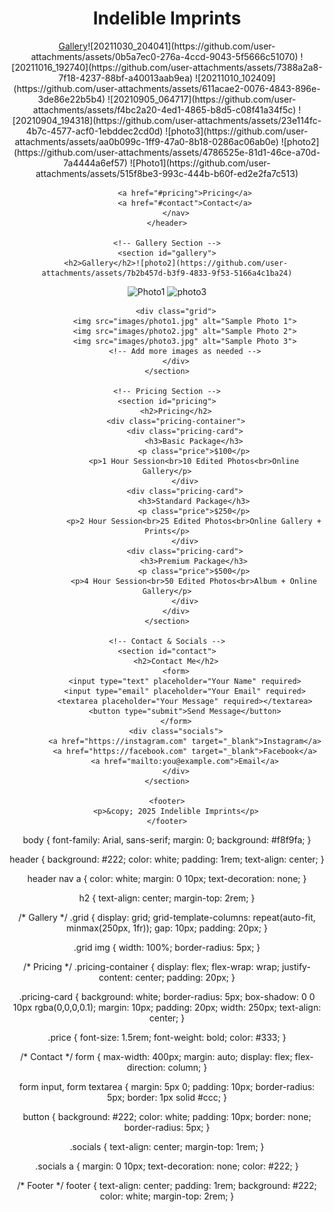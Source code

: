 
<!DOCTYPE html>
<html lang="en">
<head>
    <meta charset="UTF-8">
    <meta name="viewport" content="width=device-width, initial-scale=1.0">
    <title>Indelible Imprints</title>
    <link rel="stylesheet" href="styles.css">
</head>
<body>
    <header>
        <h1>Indelible Imprints</h1>
        <nav>
            <a href="#gallery">Gallery</a>![20211030_204041](https://github.com/user-attachments/assets/0b5a7ec0-276a-4ccd-9043-5f5666c51070)
![20211016_192740](https://github.com/user-attachments/assets/7388a2a8-7f18-4237-88bf-a40013aab9ea)
![20211010_102409](https://github.com/user-attachments/assets/611acae2-0076-4843-896e-3de86e22b5b4)
![20210905_064717](https://github.com/user-attachments/assets/f4bc2a20-4ed1-4865-b8d5-c08f41a34f5c)
![20210904_194318](https://github.com/user-attachments/assets/23e114fc-4b7c-4577-acf0-1ebddec2cd0d)
![photo3](https://github.com/user-attachments/assets/aa0b099c-1ff9-47a0-8b18-0286ac06ab0e)
![photo2](https://github.com/user-attachments/assets/4786525e-81d1-46ce-a70d-7a4444a6ef57)
![Photo1](https://github.com/user-attachments/assets/515f8be3-993c-444b-b60f-ed2e2fa7c513)

            <a href="#pricing">Pricing</a>
            <a href="#contact">Contact</a>
        </nav>
    </header>

    <!-- Gallery Section -->
    <section id="gallery">
        <h2>Gallery</h2>![photo2](https://github.com/user-attachments/assets/7b2b457d-b3f9-4833-9f53-5166a4c1ba24)
![Photo1](https://github.com/user-attachments/assets/2c06bc90-d231-4dac-9197-98d83695870c)
![photo3](https://github.com/user-attachments/assets/3e4c415f-9104-471b-a9f4-e55656539019)

        <div class="grid">
            <img src="images/photo1.jpg" alt="Sample Photo 1">
            <img src="images/photo2.jpg" alt="Sample Photo 2">
            <img src="images/photo3.jpg" alt="Sample Photo 3">
            <!-- Add more images as needed -->
        </div>
    </section>

    <!-- Pricing Section -->
    <section id="pricing">
        <h2>Pricing</h2>
        <div class="pricing-container">
            <div class="pricing-card">
                <h3>Basic Package</h3>
                <p class="price">$100</p>
                <p>1 Hour Session<br>10 Edited Photos<br>Online Gallery</p>
            </div>
            <div class="pricing-card">
                <h3>Standard Package</h3>
                <p class="price">$250</p>
                <p>2 Hour Session<br>25 Edited Photos<br>Online Gallery + Prints</p>
            </div>
            <div class="pricing-card">
                <h3>Premium Package</h3>
                <p class="price">$500</p>
                <p>4 Hour Session<br>50 Edited Photos<br>Album + Online Gallery</p>
            </div>
        </div>
    </section>

    <!-- Contact & Socials -->
    <section id="contact">
        <h2>Contact Me</h2>
        <form>
            <input type="text" placeholder="Your Name" required>
            <input type="email" placeholder="Your Email" required>
            <textarea placeholder="Your Message" required></textarea>
            <button type="submit">Send Message</button>
        </form>
        <div class="socials">
            <a href="https://instagram.com" target="_blank">Instagram</a>
            <a href="https://facebook.com" target="_blank">Facebook</a>
            <a href="mailto:you@example.com">Email</a>
        </div>
    </section>

    <footer>
        <p>&copy; 2025 Indelible Imprints</p>
    </footer>
</body>
</html>

body {
    font-family: Arial, sans-serif;
    margin: 0;
    background: #f8f9fa;
}

header {
    background: #222;
    color: white;
    padding: 1rem;
    text-align: center;
}

header nav a {
    color: white;
    margin: 0 10px;
    text-decoration: none;
}

h2 {
    text-align: center;
    margin-top: 2rem;
}

/* Gallery */
.grid {
    display: grid;
    grid-template-columns: repeat(auto-fit, minmax(250px, 1fr));
    gap: 10px;
    padding: 20px;
}

.grid img {
    width: 100%;
    border-radius: 5px;
}

/* Pricing */
.pricing-container {
    display: flex;
    flex-wrap: wrap;
    justify-content: center;
    padding: 20px;
}

.pricing-card {
    background: white;
    border-radius: 5px;
    box-shadow: 0 0 10px rgba(0,0,0,0.1);
    margin: 10px;
    padding: 20px;
    width: 250px;
    text-align: center;
}

.price {
    font-size: 1.5rem;
    font-weight: bold;
    color: #333;
}

/* Contact */
form {
    max-width: 400px;
    margin: auto;
    display: flex;
    flex-direction: column;
}

form input, form textarea {
    margin: 5px 0;
    padding: 10px;
    border-radius: 5px;
    border: 1px solid #ccc;
}

button {
    background: #222;
    color: white;
    padding: 10px;
    border: none;
    border-radius: 5px;
}

.socials {
    text-align: center;
    margin-top: 1rem;
}

.socials a {
    margin: 0 10px;
    text-decoration: none;
    color: #222;
}

/* Footer */
footer {
    text-align: center;
    padding: 1rem;
    background: #222;
    color: white;
    margin-top: 2rem;
}
